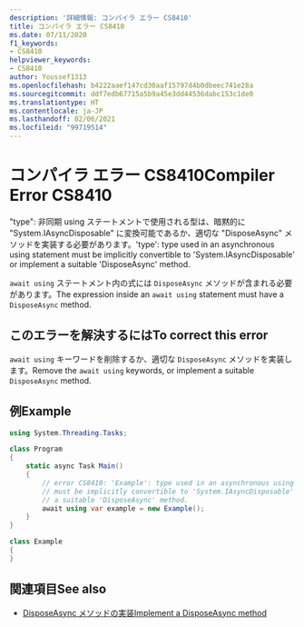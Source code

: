 ```yaml
---
description: '詳細情報: コンパイラ エラー CS8410'
title: コンパイラ エラー CS8410
ms.date: 07/11/2020
f1_keywords:
- CS8410
helpviewer_keywords:
- CS8410
author: Youssef1313
ms.openlocfilehash: b4222aaef147cd30aaf15797d4b0dbeec741e28a
ms.sourcegitcommit: ddf7edb67715a5b9a45e3dd44536dabc153c1de0
ms.translationtype: HT
ms.contentlocale: ja-JP
ms.lasthandoff: 02/06/2021
ms.locfileid: "99719514"
---
```

# <a name="compiler-error-cs8410"></a><span data-ttu-id="5bd38-103">コンパイラ エラー CS8410</span><span class="sxs-lookup"><span data-stu-id="5bd38-103">Compiler Error CS8410</span></span>

<span data-ttu-id="5bd38-104">"type": 非同期 using ステートメントで使用される型は、暗黙的に "System.IAsyncDisposable" に変換可能であるか、適切な "DisposeAsync" メソッドを実装する必要があります。</span><span class="sxs-lookup"><span data-stu-id="5bd38-104">'type': type used in an asynchronous using statement must be implicitly convertible to 'System.IAsyncDisposable' or implement a suitable 'DisposeAsync' method.</span></span>

<span data-ttu-id="5bd38-105">`await using` ステートメント内の式には `DisposeAsync` メソッドが含まれる必要があります。</span><span class="sxs-lookup"><span data-stu-id="5bd38-105">The expression inside an `await using` statement must have a `DisposeAsync` method.</span></span>

## <a name="to-correct-this-error"></a><span data-ttu-id="5bd38-106">このエラーを解決するには</span><span class="sxs-lookup"><span data-stu-id="5bd38-106">To correct this error</span></span>

<span data-ttu-id="5bd38-107">`await using` キーワードを削除するか、適切な `DisposeAsync` メソッドを実装します。</span><span class="sxs-lookup"><span data-stu-id="5bd38-107">Remove the `await using` keywords, or implement a suitable `DisposeAsync` method.</span></span>

## <a name="example"></a><span data-ttu-id="5bd38-108">例</span><span class="sxs-lookup"><span data-stu-id="5bd38-108">Example</span></span>

```csharp
using System.Threading.Tasks;

class Program
{
    static async Task Main()
    {
        // error CS8410: 'Example': type used in an asynchronous using statement
        // must be implicitly convertible to 'System.IAsyncDisposable' or implement
        // a suitable 'DisposeAsync' method.
        await using var example = new Example();
    }
}

class Example
{
}
```

## <a name="see-also"></a><span data-ttu-id="5bd38-109">関連項目</span><span class="sxs-lookup"><span data-stu-id="5bd38-109">See also</span></span>

- [<span data-ttu-id="5bd38-110">DisposeAsync メソッドの実装</span><span class="sxs-lookup"><span data-stu-id="5bd38-110">Implement a DisposeAsync method</span></span>](../../../standard/garbage-collection/implementing-disposeasync.md)
